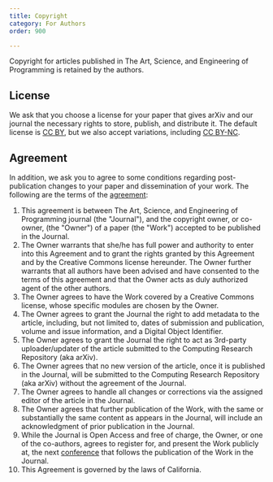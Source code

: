 ```yaml
---
title: Copyright
category: For Authors
order: 900

---
```

Copyright for articles published in The Art, Science, and Engineering of Programming is retained by the authors. 

## License

We ask that you choose a license for your paper that gives arXiv and our journal the necessary rights to store, publish, and distribute it. The default license is [CC BY][cc-by], but we also accept variations, including [CC BY-NC][cc-by-nc].

## Agreement

In addition, we ask you to agree to some conditions regarding post-publication changes to your paper and dissemination of your work. The following are the terms of the [agreement][agreement]:

1.	This agreement is between The Art, Science, and Engineering of Programming journal (the "Journal"), and the copyright owner, or co-owner, (the "Owner") of a paper (the "Work") accepted to be published in the Journal.
2.	The Owner warrants that she/he has full power and authority to enter into this Agreement and to grant the rights granted by this Agreement and by the Creative Commons license hereunder. The Owner further warrants that all authors have been advised and have consented to the terms of this agreement and that the Owner acts as duly authorized agent of the other authors.
3.	The Owner agrees to have the Work covered by a Creative Commons license, whose specific modules are chosen by the Owner.
4.	The Owner agrees to grant the Journal the right to add metadata to the article, including, but not limited to, dates of submission and publication, volume and issue information, and a Digital Object Identifier.
5.	The Owner agrees to grant the Journal the right to act as 3rd-party uploader/updater of the article submitted to the Computing Research Repository (aka arXiv).
6.	The Owner agrees that no new version of the article, once it is published in the Journal, will be submitted to the Computing Research Repository (aka arXiv) without the agreement of the Journal. 
7.	The Owner agrees to handle all changes or corrections via the assigned editor of the article in the Journal.
8.	The Owner agrees that further publication of the Work, with the same or substantially the same content as appears in the Journal, will include an acknowledgment of prior publication in the Journal.
9.	While the Journal is Open Access and free of charge, the Owner, or one of the co-authors, agrees to register for, and present the Work publicly at, the next [<Programming> conference][conference] that follows the publication of the Work in the Journal. 
10.	This Agreement is governed by the laws of California.


[conference]: http://programming-conference.org/
[agreement]: http://programming-journal.org/copyright/AGREEMENT.pdf
[cc-by]: https://creativecommons.org/licenses/by/4.0/
[cc-by-nc]: https://creativecommons.org/licenses/by-nc/4.0/